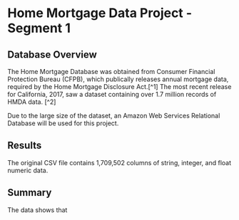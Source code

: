 # Home Mortgage Data Project - Segment 1

## Database Overview 

The Home Mortgage Database was obtained from Consumer Financial Protection Bureau (CFPB), which publically releases annual mortgage data, required by the Home Mortgage Disclosure Act.[^1] The most recent release for California, 2017, saw a dataset containing over 1.7 million records of HMDA data. [^2]

Due to the large size of the dataset, an Amazon Web Services Relational Database will be used for this project. 

## Results

The original CSV file contains 1,709,502 columns of string, integer, and float numeric data.



## Summary 

The data shows that
